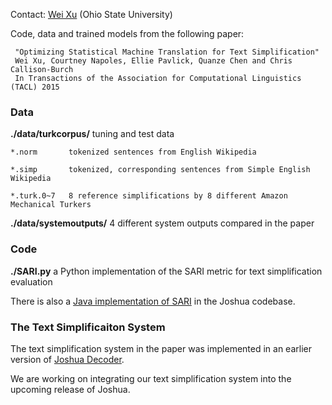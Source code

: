 Contact: [Wei Xu](web.cse.ohio-state.edu/~weixu/) (Ohio State University)


Code, data and trained models from the following paper:

     "Optimizing Statistical Machine Translation for Text Simplification"
     Wei Xu, Courtney Napoles, Ellie Pavlick, Quanze Chen and Chris Callison-Burch
     In Transactions of the Association for Computational Linguistics (TACL) 2015

### Data 

**./data/turkcorpus/**     tuning and test data 

    *.norm       tokenized sentences from English Wikipedia

    *.simp       tokenized, corresponding sentences from Simple English Wikipedia

    *.turk.0~7   8 reference simplifications by 8 different Amazon Mechanical Turkers 
    
**./data/systemoutputs/**  4 different system outputs compared in the paper

### Code 

**./SARI.py**   a Python implementation of the SARI metric for text simplification evaluation

There is also a [Java implementation of SARI](https://github.com/apache/incubator-joshua/blob/master/src/main/java/org/apache/joshua/metrics/SARI.java) in the Joshua codebase. 

### The Text Simplificaiton System 

The text simplification system in the paper was implemented in an earlier version of [Joshua Decoder](http://joshua.incubator.apache.org/). 

We are working on integrating our text simplification system into the upcoming release of Joshua. 
